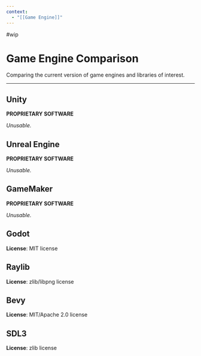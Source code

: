 ```yaml
---
context:
  - "[[Game Engine]]"
---
```


#wip

# Game Engine Comparison

Comparing the current version of game engines and libraries of interest.

---

## Unity

**PROPRIETARY SOFTWARE**

_Unusable._

## Unreal Engine

**PROPRIETARY SOFTWARE**

_Unusable._

## GameMaker

**PROPRIETARY SOFTWARE**

_Unusable._

## Godot

**License**: MIT license

## Raylib

**License**: zlib/libpng license

## Bevy

**License**: MIT/Apache 2.0 license

## SDL3

**License**: zlib license
